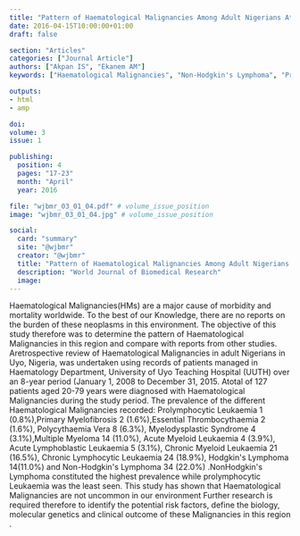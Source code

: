 ```yaml
---
title: "Pattern of Haematological Malignancies Among Adult Nigerians Attending a Tertiary Hospital in South South Nigeria Eight Year Review"
date: 2016-04-15T10:00:00+01:00
draft: false

section: "Articles"
categories: ["Journal Article"]
authors: ["Akpan IS", "Ekanem AM"]
keywords: ["Haematological Malignancies", "Non-Hodgkin's Lymphoma", "Prolymphocytic Leukaemia", "Uyo"]

outputs: 
- html
- amp

doi:
volume: 3
issue: 1

publishing:
  position: 4
  pages: "17-23"
  month: "April"
  year: 2016

file: "wjbmr_03_01_04.pdf" # volume_issue_position
image: "wjbmr_03_01_04.jpg" # volume_issue_position

social:
  card: "summary"
  site: "@wjbmr"
  creator: "@wjbmr"
  title: "Pattern of Haematological Malignancies Among Adult Nigerians Attending a Tertiary Hospital in South South Nigeria Eight Year Review"
  description: "World Journal of Biomedical Research"
  image:
---
```

Haematological Malignancies(HMs) are a major cause of morbidity and mortality worldwide. To the best of our Knowledge, there are no reports on the burden of these neoplasms in this environment. The objective of this study therefore was to determine the pattern of Haematological Malignancies in this region and compare with reports from other studies. Aretrospective review of Haematological Malignancies in adult Nigerians in Uyo, Nigeria, was undertaken using records of patients managed in Haematology Department, University of Uyo Teaching Hospital (UUTH) over an 8-year period (January 1, 2008 to December 31, 2015. Atotal of 127 patients aged 20-79 years were diagnosed with Haematological Malignancies during the study period. The prevalence of the different Haematological Malignancies recorded: Prolymphocytic Leukaemia 1 (0.8%),Primary Myelofibrosis 2 (1.6%),Essential Thrombocythaemia 2 (1.6%), Polycythaemia Vera 8 (6.3%), Myelodysplastic Syndrome 4 (3.1%),Multiple Myeloma 14 (11.0%), Acute Myeloid Leukaemia 4 (3.9%), Acute Lymphoblastic Leukaemia 5 (3.1%), Chronic Myeloid Leukaemia 21 (16.5%), Chronic Lymphocytic Leukaemia 24 (18.9%), Hodgkin's Lymphoma 14(11.0%) and Non-Hodgkin's Lymphoma 34 (22.0%) .NonHodgkin's Lymphoma constituted the highest prevalence while prolymphocytic Leukaemia was the least seen. This study has shown that Haematological Malignancies are not uncommon in our environment Further research is required therefore to identify the potential risk factors, define the biology, molecular genetics and clinical outcome of these Malignancies in this region .